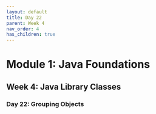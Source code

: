 ```yaml
---
layout: default
title: Day 22
parent: Week 4
nav_order: 4
has_children: true
---
```


# Module 1: Java Foundations
## Week 4: Java Library Classes
### Day 22: Grouping Objects